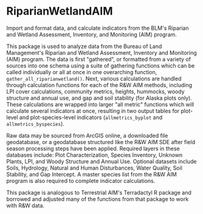 # RiparianWetlandAIM
Import and format data, and calculate indicators from the BLM's Riparian and Wetland Assessment, Inventory, and Monitoring (AIM) program.

This package is used to analyze data from the Bureau of Land Management's Riparian and Wetland Assessment, Inventory and Monitoring (AIM) program. The data is first "gathered", or formatted from a variety of sources into one schema using a suite of gathering functions which can be called individually or all at once in one overarching function, `gather_all_riparianwetland()`. Next, various calculations are handled through calculation functions for each of the R&W AIM methods, including LPI cover calculations, community metrics, heights, hummocks, woody structure and annual use, and gap and soil stability (for Alaska plots only). These calculations are wrapped into larger "all metric" functions which will calculate several indicators at once, resulting in two output tables for plot-level and plot-species-level indicators (`allmetrics_byplot` and `allmetrics_byspecies`). 

Raw data may be sourced from ArcGIS online, a downloaded file geodatabase, or a geodatabase structured like the R&W AIM SDE after field season processing steps have been applied. Required layers in these databases include: Plot Characterization, Species Inventory, Unknown Plants, LPI, and Woody Structure and Annual Use. Optional datasets include Soils, Hydrology, Natural and Human Disturbances, Water Quality, Soil Stability, and Gap Intercept. A master species list from the R&W AIM program is also required to complete indicator calculations. 

This package is analogous to Terrestrial AIM's Terradactyl R package and borrowed and adjusted many of the functions from that package to work with R&W data. 
